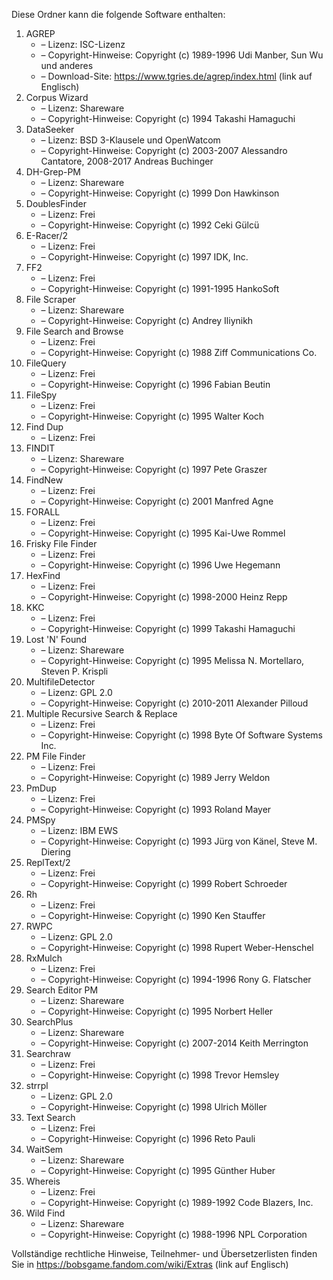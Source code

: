 ﻿Diese Ordner kann die folgende Software enthalten:

1. AGREP
   - – Lizenz: ISC-Lizenz
   - – Copyright-Hinweise: Copyright (c) 1989-1996 Udi Manber, Sun Wu und anderes
   - – Download-Site: https://www.tgries.de/agrep/index.html (link auf Englisch)
2. Corpus Wizard
   - – Lizenz: Shareware
   - – Copyright-Hinweise: Copyright (c) 1994 Takashi Hamaguchi
3. DataSeeker
   - – Lizenz: BSD 3-Klausele und OpenWatcom
   - – Copyright-Hinweise: Copyright (c) 2003-2007 Alessandro Cantatore, 2008-2017 Andreas Buchinger
4. DH-Grep-PM
   - – Lizenz: Shareware
   - – Copyright-Hinweise: Copyright (c) 1999 Don Hawkinson
5. DoublesFinder
   - – Lizenz: Frei
   - – Copyright-Hinweise: Copyright (c) 1992 Ceki Gülcü
6. E-Racer/2
   - – Lizenz: Frei
   - – Copyright-Hinweise: Copyright (c) 1997 IDK, Inc.
7. FF2
   - – Lizenz: Frei
   - – Copyright-Hinweise: Copyright (c) 1991-1995 HankoSoft
8. File Scraper
   - – Lizenz: Shareware
   - – Copyright-Hinweise: Copyright (c) Andrey Iliynikh
9. File Search and Browse
   - – Lizenz: Frei
   - – Copyright-Hinweise: Copyright (c) 1988 Ziff Communications Co.
10. FileQuery
    - – Lizenz: Frei
    - – Copyright-Hinweise: Copyright (c) 1996 Fabian Beutin
11. FileSpy
    - – Lizenz: Frei
    - – Copyright-Hinweise: Copyright (c) 1995 Walter Koch
12. Find Dup
    - – Lizenz: Frei
13. FINDIT
    - – Lizenz: Shareware
    - – Copyright-Hinweise: Copyright (c) 1997 Pete Graszer
14. FindNew
    - – Lizenz: Frei
    - – Copyright-Hinweise: Copyright (c) 2001 Manfred Agne
15. FORALL
    - – Lizenz: Frei
    - – Copyright-Hinweise: Copyright (c) 1995 Kai-Uwe Rommel
16. Frisky File Finder
    - – Lizenz: Frei
    - – Copyright-Hinweise: Copyright (c) 1996 Uwe Hegemann
17. HexFind
    - – Lizenz: Frei
    - – Copyright-Hinweise: Copyright (c) 1998-2000 Heinz Repp
18. KKC
    - – Lizenz: Frei
    - – Copyright-Hinweise: Copyright (c) 1999 Takashi Hamaguchi
19. Lost 'N' Found
    - – Lizenz: Shareware
    - – Copyright-Hinweise: Copyright (c) 1995 Melissa N. Mortellaro, Steven P. Krispli
20. MultifileDetector
    - – Lizenz: GPL 2.0
    - – Copyright-Hinweise: Copyright (c) 2010-2011 Alexander Pilloud
21. Multiple Recursive Search & Replace
    - – Lizenz: Frei
    - – Copyright-Hinweise: Copyright (c) 1998 Byte Of Software Systems Inc.
22. PM File Finder
    - – Lizenz: Frei
    - – Copyright-Hinweise: Copyright (c) 1989 Jerry Weldon
23. PmDup
    - – Lizenz: Frei
    - – Copyright-Hinweise: Copyright (c) 1993 Roland Mayer
24. PMSpy
    - – Lizenz: IBM EWS
    - – Copyright-Hinweise: Copyright (c) 1993 Jürg von Känel, Steve M. Diering
25. ReplText/2
    - – Lizenz: Frei
    - – Copyright-Hinweise: Copyright (c) 1999 Robert Schroeder
26. Rh
    - – Lizenz: Frei
    - – Copyright-Hinweise: Copyright (c) 1990 Ken Stauffer
27. RWPC
    - – Lizenz: GPL 2.0
    - – Copyright-Hinweise: Copyright (c) 1998 Rupert Weber-Henschel
28. RxMulch
    - – Lizenz: Frei
    - – Copyright-Hinweise: Copyright (c) 1994-1996 Rony G. Flatscher
29. Search Editor PM
    - – Lizenz: Shareware
    - – Copyright-Hinweise: Copyright (c) 1995 Norbert Heller
30. SearchPlus
    - – Lizenz: Shareware
    - – Copyright-Hinweise: Copyright (c) 2007-2014 Keith Merrington
31. Searchraw
    - – Lizenz: Frei
    - – Copyright-Hinweise: Copyright (c) 1998 Trevor Hemsley
32. strrpl
    - – Lizenz: GPL 2.0
    - – Copyright-Hinweise: Copyright (c) 1998 Ulrich Möller
33. Text Search
    - – Lizenz: Frei
    - – Copyright-Hinweise: Copyright (c) 1996 Reto Pauli
34. WaitSem
    - – Lizenz: Shareware
    - – Copyright-Hinweise: Copyright (c) 1995 Günther Huber
35. Whereis
    - – Lizenz: Frei
    - – Copyright-Hinweise: Copyright (c) 1989-1992 Code Blazers, Inc.
36. Wild Find
    - – Lizenz: Shareware
    - – Copyright-Hinweise: Copyright (c) 1988-1996 NPL Corporation

Vollständige rechtliche Hinweise, Teilnehmer- und Übersetzerlisten finden Sie in https://bobsgame.fandom.com/wiki/Extras (link auf Englisch)
